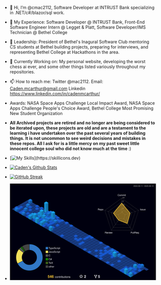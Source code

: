 - 👋 Hi, I’m @cmac2112, Software Developer at INTRUST Bank specializing in .NET/c#/blazor/sql work.
- 👀 My Experience: Software Developer @ INTRUST Bank, Front-End Software Engineer Intern @ Legget & Platt, Software Developer/IMS Technician @ Bethel College
- 🌱 Leadership: President of Bethel's Inagural Software Club mentoring CS students at Bethel building projects, preparing for interviews, and representing Bethel College at Hackathons in the area.
- 🔨 Currently Working on: My personal website, developing the worst chess ai ever, and some other things listed variously throughout my repositories.
- 📫 How to reach me: Twitter @mac2112. Email: Caden.mcarthur@gmail.com Linkedin https://www.linkedin.com/in/cadenmcarthur/

- Awards: NASA Space Apps Challenge Local Impact Award, NASA Space Apps Challenge People's Choice Award, Bethel College Most Promising New Student Organization

- <b> All Archived projects are retired and no longer are being considered to be iterated upon, these projects are old and are a testament to the learning i have undertaken over the past several years of building things. It is not uncommon to see weird decisions and mistakes in these repos. All I ask for is a little mercy on my past sweet little innocent college soul who did not know much at the time </b> :)

- [![My Skills](https://skillicons.dev/icons?i=js,html,css,wasm,react,tailwind,ts,vite,vscode,visualstudio,cs,dotnet,flask,git,github,mysql,nextjs,nodejs,postman,py,tensorflow,rider,docker,c,vim,)](https://skillicons.dev)
- [![Caden's Github Stats](https://github-readme-stats.vercel.app/api?username=cmac2112&show_icons=true&theme=radical)](https://github.com/cmac2112/github-readme-stats)
- [![GitHub Streak](https://streak-stats.demolab.com/?user=cmac2112)](https://git.io/streak-stats)
- ![](./profile-3d-contrib/profile-night-view.svg)


<!---
cmac2112/cmac2112 is a ✨ special ✨ repository because its `README.md` (this file) appears on your GitHub profile.
You can click the Preview link to take a look at your changes.
-   [![Top Langs](https://github-readme-stats.vercel.app/api/top-langs/?username=cmac2112)](https://github.com/cmac2112/github-readme-stats)
- ![](https://komarev.com/ghpvc/?username=cmac2112)
--->
